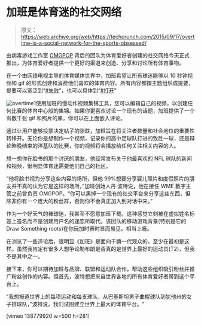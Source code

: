 # 加班是体育迷的社交网络

> 原文：<https://web.archive.org/web/https://techcrunch.com/2015/09/17/overtime-is-a-social-network-for-the-sports-obsessed/>

由病毒游戏工作室 [OMGPOP](https://web.archive.org/web/20230227002611/https://techcrunch.com/tag/omgpop/) 背后的团队为体育爱好者创建的社交网络今天正式推出，为体育爱好者提供一个更好的渠道来创造、分享和讨论所有体育事物。

在一个由网络电视主导的体育媒体世界中，加班希望让所有球迷能够以 10 秒钟视频和 gif 的形式创建和消费他们喜欢的体育内容。所有内容都按主题组织成提要，提要可以宽泛到“[#失败](https://web.archive.org/web/20230227002611/http://itsovertime.com/t/fails)”，也可以具体到“[#打开](https://web.archive.org/web/20230227002611/http://itsovertime.com/t/usopen)”

![overtime1](img/78382c99c160e2ce6a2e86c705a2b647.png)使用加班的慢动作视频集锦工具，您可以编辑自己的视频，以创建任何比赛的体育中心般的集锦。如果你更喜欢讨论一个现有的话题，加班提供了一个有数千张 gif 和照片的库，你可以在上面嵌入评论。

通过让用户能够投票决定帖子的涨跌，加班旨在将关注者数量和社会地位的重要性转移开。无论你是想制作一个视频，记录你的高中足球队打进的致胜一球，还是辩论昨晚结束的洋基队的比赛，你的视频将会播放给任何关注相关内容的人。

想一想你在脸书的那个讨厌的朋友，他经常发布关于他最喜欢的 NFL 球队的新闻和视频，很明显体育迷需要他们自己的社区。

“他将脸书视为分享这些内容的场所，但他 99%想要分享婴儿照片和度假照片的朋友并不真的认为它是这样的场所，”加班创始人丹·波特说，他在接任 WME 数字主管之前曾负责 OMGPOP。“你可以黑掉一个现有的社交平台来分享这些东西，但除非你有一个庞大的粉丝群，否则你不会真正加入到对话中来。”

作为一个好天气的棒球迷，我甚至不愿意加班下载。这种感觉立刻被在虚拟姓名标签上签名而不是创建用户名的迷恋所取代。该团队的移动游戏背景(特别是它的 Draw Something roots)在你玩加时赛时显而易见。相当上瘾。

在浏览了一些评论后，很明显《加班》是面向千禧一代观众的，至少在最初是这样。虽然我肯定有很多人想争论勒布朗是否真的是世界上最好的运动员(T2)，但我不是其中之一。

接下来，你可以期待加班与品牌、联盟和运动队合作，帮助这些组织吸引粉丝并推广粉丝创作的内容。但首先，波特想把来自世界各地的所有体育爱好者带到这个平台上。

“我想报道世界上的每项运动和每支球队，从巴基斯坦男子曲棍球队到犹他州的女子排球队，”波特说。我们试图建立世界上最大的体育平台。"

[vimeo 138779920 w=500 h=281]